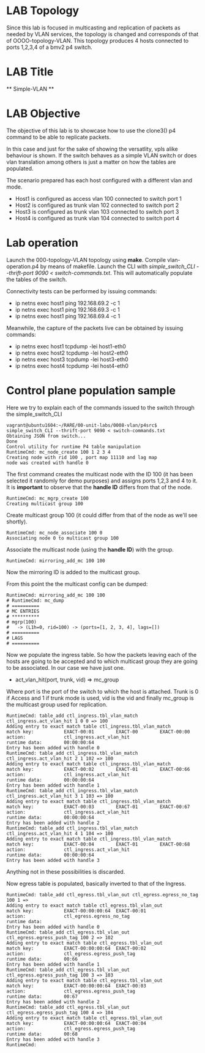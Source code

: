 # LAB Topology
Since this lab is focused in multicasting and replication of packets as needed by VLAN services, the topology is changed and corresponds of that of OOOO-topology-VLAN. This topology produces 4 hosts connected to ports 1,2,3,4 of a bmv2 p4 switch.

# LAB Title
** Simple-VLAN **

# LAB Objective
The objective of this lab is to showcase how to use the clone3() p4 command to be able to replicate packets.

In this case and just for the sake of showing the versatlity, vpls alike behaviour is shown. If the switch behaves as a simple VLAN switch or does vlan translation among others is just a matter on how the tables are populated.

The scenario prepared has each host configured with a different vlan and mode.
- Host1 is configured as access vlan 100 connected to switch port 1
- Host2 is configured as trunk vlan 102 connected to switch port 2
- Host3 is configured as trunk vlan 103 connected to switch port 3
- Host4 is configured as trunk vlan 104 connected to switch port 4

# Lab operation
Launch the 000-topology-VLAN topology using **make**.
Compile vlan-operation.p4 by means of makefile.
Launch the CLI with *simple_switch_CLI --thrift-port 9090 < switch-commands.txt*. This will automatically populate the tables of the switch.

Connectivity tests can be performed by issuing commands:
* ip netns exec host1 ping 192.168.69.2 -c 1
* ip netns exec host1 ping 192.168.69.3 -c 1
* ip netns exec host1 ping 192.168.69.4 -c 1

Meanwhile, the capture of the packets live can be obtained by issuing commands:
* ip netns exec host1 tcpdump -lei host1-eth0
* ip netns exec host2 tcpdump -lei host2-eth0
* ip netns exec host3 tcpdump -lei host3-eth0
* ip netns exec host4 tcpdump -lei host4-eth0

# Control plane population sample
Here we try to explain each of the commands issued to the switch through the simple_switch_CLI

```
vagrant@ubuntu1604:~/RARE/00-unit-labs/0008-vlan/p4src$ simple_switch_CLI --thrift-port 9090 < switch-commands.txt
Obtaining JSON from switch...
Done
Control utility for runtime P4 table manipulation
RuntimeCmd: mc_node_create 100 1 2 3 4
Creating node with rid 100 , port map 11110 and lag map
node was created with handle 0
```
The first command creates the multicast node with the ID 100 (it has been selected it randomly for demo purposes) and assigns ports 1,2,3 and 4 to it.
It is **important** to observe that the **handle ID** differs from that of the node.

```
RuntimeCmd: mc_mgrp_create 100
Creating multicast group 100
```
Create multicast group 100 (it could differ from that of the node as we'll see shortly).

```
RuntimeCmd: mc_node_associate 100 0
Associating node 0 to multicast group 100
```
Associate the multicast node (using the **handle ID**) with the group.

```
RuntimeCmd: mirroring_add_mc 100 100
```

Now the mirroring ID is added to the multicast group.

From this point the the multicast config can be dumped:
```
RuntimeCmd: mirroring_add_mc 100 100
# RuntimeCmd: mc_dump
# ==========
# MC ENTRIES
# **********
# mgrp(100)
#   -> (L1h=0, rid=100) -> (ports=[1, 2, 3, 4], lags=[])
# ==========
# LAGS
# ==========
```

Now we populate the ingress table. So how the packets leaving each of the hosts are going to be accepted and to which multicast group they are going to be associated. In our case we have just one.
- act_vlan_hit(port, trunk, vid) => mc_group

Where port is the port of the switch to which the host is attached. Trunk is 0 if Access and 1 if trunk mode is used, vid is the vid and finally mc_group is the multicast group used for replication.


```
RuntimeCmd: table_add ctl_ingress.tbl_vlan_match ctl_ingress.act_vlan_hit 1 0 0 => 100
Adding entry to exact match table ctl_ingress.tbl_vlan_match
match key:           EXACT-00:01        EXACT-00        EXACT-00:00
action:              ctl_ingress.act_vlan_hit
runtime data:        00:00:00:64
Entry has been added with handle 0
RuntimeCmd: table_add ctl_ingress.tbl_vlan_match ctl_ingress.act_vlan_hit 2 1 102 => 100
Adding entry to exact match table ctl_ingress.tbl_vlan_match
match key:           EXACT-00:02        EXACT-01        EXACT-00:66
action:              ctl_ingress.act_vlan_hit
runtime data:        00:00:00:64
Entry has been added with handle 1
RuntimeCmd: table_add ctl_ingress.tbl_vlan_match ctl_ingress.act_vlan_hit 3 1 103 => 100
Adding entry to exact match table ctl_ingress.tbl_vlan_match
match key:           EXACT-00:03        EXACT-01        EXACT-00:67
action:              ctl_ingress.act_vlan_hit
runtime data:        00:00:00:64
Entry has been added with handle 2
RuntimeCmd: table_add ctl_ingress.tbl_vlan_match ctl_ingress.act_vlan_hit 4 1 104 => 100
Adding entry to exact match table ctl_ingress.tbl_vlan_match
match key:           EXACT-00:04        EXACT-01        EXACT-00:68
action:              ctl_ingress.act_vlan_hit
runtime data:        00:00:00:64
Entry has been added with handle 3
```
Anything not in these possibilities is discarded.

Now egress table is populated, basically inverted to that of the Ingress.
```
RuntimeCmd: table_add ctl_egress.tbl_vlan_out ctl_egress.egress_no_tag 100 1 =>
Adding entry to exact match table ctl_egress.tbl_vlan_out
match key:           EXACT-00:00:00:64  EXACT-00:01
action:              ctl_egress.egress_no_tag
runtime data:
Entry has been added with handle 0
RuntimeCmd: table_add ctl_egress.tbl_vlan_out ctl_egress.egress_push_tag 100 2 => 102
Adding entry to exact match table ctl_egress.tbl_vlan_out
match key:           EXACT-00:00:00:64  EXACT-00:02
action:              ctl_egress.egress_push_tag
runtime data:        00:66
Entry has been added with handle 1
RuntimeCmd: table_add ctl_egress.tbl_vlan_out ctl_egress.egress_push_tag 100 3 => 103
Adding entry to exact match table ctl_egress.tbl_vlan_out
match key:           EXACT-00:00:00:64  EXACT-00:03
action:              ctl_egress.egress_push_tag
runtime data:        00:67
Entry has been added with handle 2
RuntimeCmd: table_add ctl_egress.tbl_vlan_out ctl_egress.egress_push_tag 100 4 => 104
Adding entry to exact match table ctl_egress.tbl_vlan_out
match key:           EXACT-00:00:00:64  EXACT-00:04
action:              ctl_egress.egress_push_tag
runtime data:        00:68
Entry has been added with handle 3
RuntimeCmd:

```
